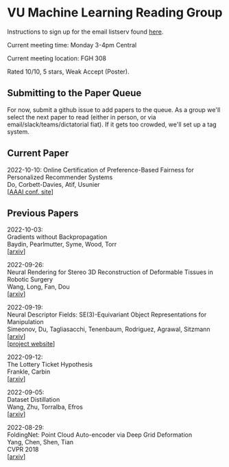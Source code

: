 
# VU Machine Learning Reading Group

Instructions to sign up for the email listserv found [here](listserv_signup.md).

Current meeting time: Monday 3-4pm Central  

Current meeting location: FGH 308  

Rated 10/10, 5 stars, Weak Accept (Poster).  

## Submitting to the Paper Queue

For now, submit a github issue to add papers to the queue. As a group we'll select the next paper to read (either in person, or via email/slack/teams/dictatorial fiat). If it gets too crowded, we'll set up a tag system.

## Current Paper

2022-10-10:
Online Certification of Preference-Based Fairness for Personalized Recommender Systems  
Do, Corbett-Davies, Atif, Usunier  
[[AAAI conf. site](https://aaai-2022.virtualchair.net/poster_aaai3798?gclid=Cj0KCQjwkOqZBhDNARIsAACsbfJZsNrEuaTHBeO4XVe1YgKhJGWx53eMiSKK3SZGaWj0flN6mIM6pmAaAmSJEALw_wcB)]  

## Previous Papers

2022-10-03:  
Gradients without Backpropagation  
Baydin, Pearlmutter, Syme, Wood, Torr  
[[arxiv](https://arxiv.org/abs/2202.08587)]  

2022-09-26:  
Neural Rendering for Stereo 3D Reconstruction of Deformable Tissues in Robotic Surgery  
Wang, Long, Fan, Dou  
[[arxiv](https://arxiv.org/abs/2206.15255)]  

2022-09-19:  
Neural Descriptor Fields: SE(3)-Equivariant Object Representations for Manipulation  
Simeonov, Du, Tagliasacchi, Tenenbaum, Rodriguez, Agrawal, Sitzmann  
[[arxiv](https://arxiv.org/abs/2112.05124)]  
[[project website](https://yilundu.github.io/ndf/)]  

2022-09-12:  
The Lottery Ticket Hypothesis  
Frankle, Carbin  
[[arxiv](https://arxiv.org/abs/1803.03635)]


2022-09-05:  
Dataset Distillation  
Wang, Zhu, Torralba, Efros  
[[arxiv](https://arxiv.org/abs/1811.10959)]

2022-08-29:  
FoldingNet: Point Cloud Auto-encoder via Deep Grid Deformation  
Yang, Chen, Shen, Tian  
CVPR 2018  
[[arxiv](https://arxiv.org/abs/1712.07262)]


